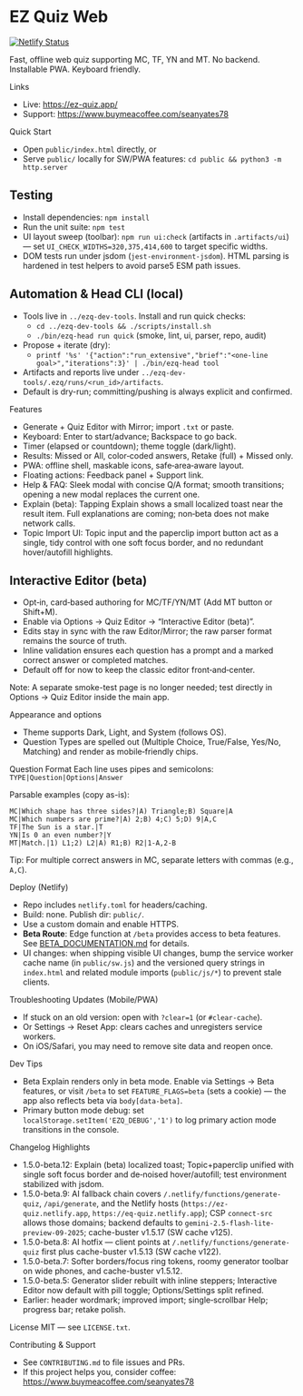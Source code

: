 EZ Quiz Web
===========

[![Netlify Status](https://api.netlify.com/api/v1/badges/35b8697e-f228-4b5f-8065-6286e05246c8/deploy-status)](https://app.netlify.com/projects/eq-quiz/deploys)

Fast, offline web quiz supporting MC, TF, YN and MT. No backend. Installable PWA. Keyboard friendly.

Links
- Live: https://ez-quiz.app/
- Support: https://www.buymeacoffee.com/seanyates78

Quick Start
- Open `public/index.html` directly, or
- Serve `public/` locally for SW/PWA features: `cd public && python3 -m http.server`

Testing
-------
- Install dependencies: `npm install`
- Run the unit suite: `npm test`
 - UI layout sweep (toolbar): `npm run ui:check` (artifacts in `.artifacts/ui`) — set `UI_CHECK_WIDTHS=320,375,414,600` to target specific widths.
 - DOM tests run under jsdom (`jest-environment-jsdom`). HTML parsing is hardened in test helpers to avoid parse5 ESM path issues.

Automation & Head CLI (local)
-----------------------------
- Tools live in `../ezq-dev-tools`. Install and run quick checks:
  - `cd ../ezq-dev-tools && ./scripts/install.sh`
  - `./bin/ezq-head run quick` (smoke, lint, ui, parser, repo, audit)
- Propose + iterate (dry):
  - `printf '%s' '{"action":"run_extensive","brief":"<one-line goal>","iterations":3}' | ./bin/ezq-head tool`
- Artifacts and reports live under `../ezq-dev-tools/.ezq/runs/<run_id>/artifacts`.
- Default is dry-run; committing/pushing is always explicit and confirmed.

Features
- Generate + Quiz Editor with Mirror; import `.txt` or paste.
- Keyboard: Enter to start/advance; Backspace to go back.
- Timer (elapsed or countdown); theme toggle (dark/light).
- Results: Missed or All, color‑coded answers, Retake (full) + Missed only.
- PWA: offline shell, maskable icons, safe‑area‑aware layout.
- Floating actions: Feedback panel + Support link.
- Help & FAQ: Sleek modal with concise Q/A format; smooth transitions; opening a new modal replaces the current one.
 - Explain (beta): Tapping Explain shows a small localized toast near the result item. Full explanations are coming; non‑beta does not make network calls.
 - Topic Import UI: Topic input and the paperclip import button act as a single, tidy control with one soft focus border, and no redundant hover/autofill highlights.

Interactive Editor (beta)
-------------------------
- Opt‑in, card‑based authoring for MC/TF/YN/MT (Add MT button or Shift+M).
- Enable via Options → Quiz Editor → “Interactive Editor (beta)”.
- Edits stay in sync with the raw Editor/Mirror; the raw parser format remains the source of truth.
- Inline validation ensures each question has a prompt and a marked correct answer or completed matches.
- Default off for now to keep the classic editor front‑and‑center.

Note: A separate smoke-test page is no longer needed; test directly in Options → Quiz Editor inside the main app.

Appearance and options
- Theme supports Dark, Light, and System (follows OS).
- Question Types are spelled out (Multiple Choice, True/False, Yes/No, Matching) and render as mobile‑friendly chips.

Question Format
Each line uses pipes and semicolons: `TYPE|Question|Options|Answer`

Parsable examples (copy as-is):
```
MC|Which shape has three sides?|A) Triangle;B) Square|A
MC|Which numbers are prime?|A) 2;B) 4;C) 5;D) 9|A,C
TF|The Sun is a star.|T
YN|Is 0 an even number?|Y
MT|Match.|1) L1;2) L2|A) R1;B) R2|1-A,2-B
```
Tip: For multiple correct answers in MC, separate letters with commas (e.g., `A,C`).

Deploy (Netlify)
- Repo includes `netlify.toml` for headers/caching.
- Build: none. Publish dir: `public/`.
- Use a custom domain and enable HTTPS.
- **Beta Route**: Edge function at `/beta` provides access to beta features. See [BETA_DOCUMENTATION.md](BETA_DOCUMENTATION.md) for details.
 - UI changes: when shipping visible UI changes, bump the service worker cache name (in `public/sw.js`) and the versioned query strings in `index.html` and related module imports (`public/js/*`) to prevent stale clients.

Troubleshooting Updates (Mobile/PWA)
- If stuck on an old version: open with `?clear=1` (or `#clear-cache`).
- Or Settings → Reset App: clears caches and unregisters service workers.
- On iOS/Safari, you may need to remove site data and reopen once.

Dev Tips
- Beta Explain renders only in beta mode. Enable via Settings → Beta features, or visit `/beta` to set `FEATURE_FLAGS=beta` (sets a cookie) — the app also reflects beta via `body[data-beta]`.
- Primary button mode debug: set `localStorage.setItem('EZQ_DEBUG','1')` to log primary action mode transitions in the console.

Changelog Highlights
- 1.5.0-beta.12: Explain (beta) localized toast; Topic+paperclip unified with single soft focus border and de‑noised hover/autofill; test environment stabilized with jsdom.
- 1.5.0-beta.9: AI fallback chain covers `/.netlify/functions/generate-quiz`, `/api/generate`, and the Netlify hosts (`https://ez-quiz.netlify.app`, `https://eq-quiz.netlify.app`); CSP `connect-src` allows those domains; backend defaults to `gemini-2.5-flash-lite-preview-09-2025`; cache-buster v1.5.17 (SW cache v125).
- 1.5.0-beta.8: AI hotfix — client points at `/.netlify/functions/generate-quiz` first plus cache-buster v1.5.13 (SW cache v122).
- 1.5.0-beta.7: Softer borders/focus ring tokens, roomy generator toolbar on wide phones, and cache-buster v1.5.12.
- 1.5.0-beta.5: Generator slider rebuilt with inline steppers; Interactive Editor now default with pill toggle; Options/Settings split refined.
- Earlier: header wordmark; improved import; single‑scrollbar Help; progress bar; retake polish.

License
MIT — see `LICENSE.txt`.

Contributing & Support
- See `CONTRIBUTING.md` to file issues and PRs.
- If this project helps you, consider coffee: https://www.buymeacoffee.com/seanyates78
